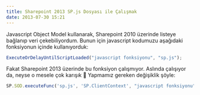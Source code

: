 ```yaml
---
title: Sharepoint 2013 SP.js Dosyası ile Çalışmak
date: 2013-07-30 15:21
---
```


Javascript Object Model kullanarak, Sharepoint 2010 üzerinde listeye bağlanıp veri çekebiliyordum. Bunun için javascript kodumuzu aşağıdaki fonksiyonun içinde kullanıyorduk:

<!--more-->
```javascript
ExecuteOrDelayUntilScriptLoaded("javascript fonksiyonu", "sp.js");
```
Fakat Sharepoint 2013 üzerinde bu fonksiyon çalışmıyor. Aslında çalışıyor da, neyse o mesele çok karışık 🙂 Yapmamız gereken değişiklik şöyle:
```javascript
SP.SOD.executeFunc('sp.js', 'SP.ClientContext', "javascript fonksiyonu");
```